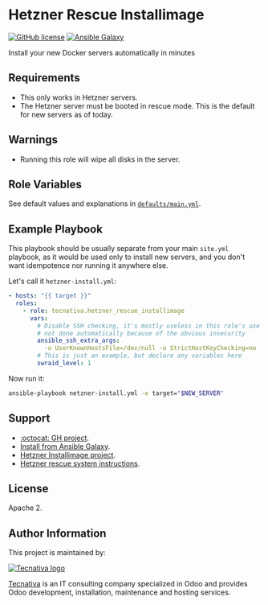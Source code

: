 # Hetzner Rescue Installimage

[![GitHub license](https://img.shields.io/github/license/Tecnativa/ansible-role-hetzner-rescue-installimage.svg)](https://github.com/Tecnativa/ansible-role-hetzner-rescue-installimage/blob/master/LICENSE)
[![Ansible Galaxy](https://img.shields.io/badge/ansible--galaxy-tecnativa.hetzner__rescue__installimage-blue.svg)][galaxy]

Install your new Docker servers automatically in minutes

## Requirements

- This only works in Hetzner servers.
- The Hetzner server must be booted in rescue mode. This is the default for
  new servers as of today.

## Warnings

- Running this role will wipe all disks in the server.

## Role Variables

See default values and explanations in [`defaults/main.yml`][defaults].

## Example Playbook

This playbook should be usually separate from your main `site.yml` playbook,
as it would be used only to install new servers, and you don't want idempotence
nor running it anywhere else.

Let's call it `hetzner-install.yml`:

```yaml
- hosts: "{{ target }}"
  roles:
    - role: tecnativa.hetzner_rescue_installimage
      vars:
        # Disable SSH checking, it's mostly useless in this role's use case;
        # not done automatically because of the obvious insecurity
        ansible_ssh_extra_args:
          -o UserKnownHostsFile=/dev/null -o StrictHostKeyChecking=no
        # This is just an example, but declare any variables here
        swraid_level: 1
```

Now run it:

```bash
ansible-playbook netzner-install.yml -e target="$NEW_SERVER"
```

## Support

- [:octocat: GH project](https://github.com/Tecnativa/ansible-role-hetzner-rescue-installimage).
- [Install from Ansible Galaxy][galaxy].
- [Hetzner Installimage project](https://github.com/hetzneronline/installimage).
- [Hetzner rescue system instructions](https://wiki.hetzner.de/index.php/Hetzner_Rescue-System/en).

## License

Apache 2.

## Author Information

This project is maintained by:

[![Tecnativa logo](https://www.tecnativa.com/logo.png "Tecnativa")][Tecnativa]

[Tecnativa][] is an IT consulting company specialized in Odoo and provides Odoo
development, installation, maintenance and hosting services.

[defaults]: https://github.com/Tecnativa/ansible-role-hetzner-rescue-installimage/tree/master/defaults/main.yml
[galaxy]: https://galaxy.ansible.com/tecnativa/hetzner_rescue_installimage
[Tecnativa]: https://www.tecnativa.com
